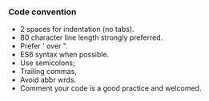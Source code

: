 ### Code convention
* 2 spaces for indentation (no tabs).
* 80 character line length strongly preferred.
* Prefer &#39; over &#34;.
* ES6 syntax when possible.
* Use semicolons;
* Trailing commas,
* Avoid abbr wrds.
* Comment your code is a good practice and welcomed.
